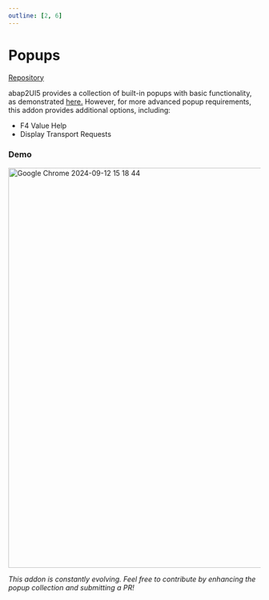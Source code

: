 ```yaml
---
outline: [2, 6]
---
```

# Popups

<i class="fa-brands fa-github"></i> [Repository](https://github.com/abap2UI5-addons/popups)

abap2UI5 provides a collection of built-in popups with basic functionality, as demonstrated [here.](/development/popups) However, for more advanced popup requirements, this addon provides additional options, including:
* F4 Value Help
* Display Transport Requests


### Demo

<img width="800" alt="Google Chrome 2024-09-12 15 18 44" src="https://github.com/user-attachments/assets/130dd242-bd05-46eb-9ebc-1f2fad9716c9">


_This addon is constantly evolving. Feel free to contribute by enhancing the popup collection and submitting a PR!_
